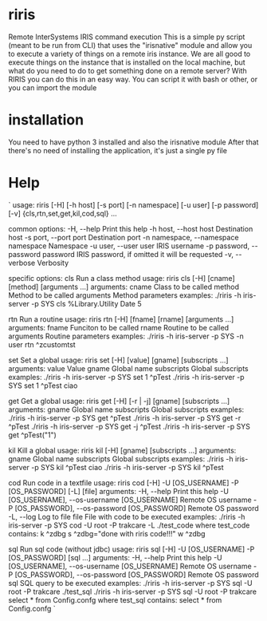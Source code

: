 # riris
Remote InterSystems IRIS command execution
This is a simple py script (meant to be run from CLI) that uses the "irisnative" module and allow you to execute a variety of things on a remote iris instance.
We are all good to execute things on the instance that is installed on the local machine, but what do you need to do to get something done on a remote server?
With RIRIS you can do this in an easy way. You can script it with bash or other, or you can import the module

# installation
You need to have python 3 installed and also the irisnative module
After that there's no need of installing the application, it's just a single py file

# Help
`
usage: riris [-H] [-h host] [-s port] [-n namespace] [-u user] [-p password] [-v]
             {cls,rtn,set,get,kil,cod,sql} ...

common options:
  -H, --help                           Print this help
  -h host, --host host                 Destination host
  -s port, --port port                 Destination port
  -n namespace, --namespace namespace  Namespace
  -u user, --user user                 IRIS username
  -p password, --password password     IRIS password, if omitted it will be requested
  -v, --verbose                        Verbosity


specific options:
  cls
    Run a class method
    usage: riris cls [-H] [cname] [method] [arguments ...]
    arguments:
      cname       Class to be called
      method      Method to be called
      arguments   Method parameters
    examples:
      ./riris -h iris-server -p SYS cls %Library.Utility Date 5

  rtn
    Run a routine
    usage: riris rtn [-H] [fname] [rname] [arguments ...]
    arguments:
      fname       Funciton to be called
      rname       Routine to be called
      arguments   Routine parameters
    examples:
      ./riris -h iris-server -p SYS -n user rtn ^zcustomtst

  set
    Set a global
    usage: riris set [-H] [value] [gname] [subscripts ...]
    arguments:
      value       Value
      gname       Global name
      subscripts  Global subscripts
    examples:
      ./riris -h iris-server -p SYS set 1 ^pTest
      ./riris -h iris-server -p SYS set 1 ^pTest ciao

  get
    Get a global
    usage: riris get [-H] [-r | -j] [gname] [subscripts ...]
    arguments:
      gname             Global name
      subscripts        Global subscripts
    examples:
      ./riris -h iris-server -p SYS get ^pTest
      ./riris -h iris-server -p SYS get -r ^pTest
      ./riris -h iris-server -p SYS get -j ^pTest
      ./riris -h iris-server -p SYS get ^pTest("1")

  kil
    Kill a global
    usage: riris kil [-H] [gname] [subscripts ...]
    arguments:
      gname       Global name
      subscripts  Global subscripts
    examples:
      ./riris -h iris-server -p SYS kil ^pTest ciao
      ./riris -h iris-server -p SYS kil ^pTest

  cod
    Run code in a textfile
    usage: riris cod [-H] -U [OS_USERNAME] -P [OS_PASSWORD] [-L] [file]
    arguments:
        -H, --help                                     Print this help
        -U [OS_USERNAME], --os-username [OS_USERNAME]  Remote OS username
        -P [OS_PASSWORD], --os-password [OS_PASSWORD]  Remote OS password
        -L, --log                                      Log to file
        file                                           File with code to be executed
    examples:
      ./riris -h iris-server -p SYS cod -U root -P trakcare -L ./test_code
      where test_code contains:
        k ^zdbg
        s ^zdbg="done with riris code!!!"
        w ^zdbg

  sql
    Run sql code (without jdbc)
    usage: riris sql [-H] -U [OS_USERNAME] -P [OS_PASSWORD] [sql ...]
    arguments:
        -H, --help                                     Print this help
        -U [OS_USERNAME], --os-username [OS_USERNAME]  Remote OS username
        -P [OS_PASSWORD], --os-password [OS_PASSWORD]  Remote OS password
        sql                                            SQL query to be executed
    examples:
      ./riris -h iris-server -p SYS sql -U root -P trakcare ./test_sql
      ./riris -h iris-server -p SYS sql -U root -P trakcare select \* from Config.confg
      where test_sql contains:
        select \* from Config.confg
`
